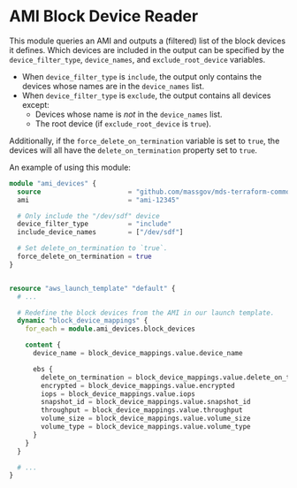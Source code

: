 AMI Block Device Reader
===============

This module queries an AMI and outputs a (filtered) list of the block devices it defines. Which devices are included in the output can be specified by the `device_filter_type`, `device_names`, and `exclude_root_device` variables.

- When `device_filter_type` is `include`, the output only contains the devices whose names are in the `device_names` list.
- When `device_filter_type` is `exclude`, the output contains all devices except:
  - Devices whose name is *not* in the `device_names` list.
  - The root device (if `exclude_root_device` is `true`).

Additionally, if the `force_delete_on_termination` variable is set to `true`, the devices will all have the `delete_on_termination` property set to `true`.



An example of using this module:

```terraform
module "ami_devices" {
  source                      = "github.com/massgov/mds-terraform-common//aws-block-device-reader?ref=1.0.57"
  ami                         = "ami-12345"

  # Only include the "/dev/sdf" device
  device_filter_type          = "include"
  include_device_names        = ["/dev/sdf"]

  # Set delete_on_termination to `true`.
  force_delete_on_termination = true
}


resource "aws_launch_template" "default" {
  # ...

  # Redefine the block devices from the AMI in our launch template.
  dynamic "block_device_mappings" {
    for_each = module.ami_devices.block_devices

    content {
      device_name = block_device_mappings.value.device_name

      ebs {
        delete_on_termination = block_device_mappings.value.delete_on_termination
        encrypted = block_device_mappings.value.encrypted
        iops = block_device_mappings.value.iops
        snapshot_id = block_device_mappings.value.snapshot_id
        throughput = block_device_mappings.value.throughput
        volume_size = block_device_mappings.value.volume_size
        volume_type = block_device_mappings.value.volume_type
      }
    }
  }

  # ...
}

```

